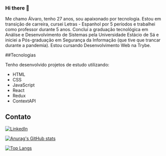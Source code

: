 ### Hi there 👋
Me chamo Álvaro, tenho 27 anos, sou apaixonado por tecnologia.
Estou em transição de carreira, cursei Letras - Espanhol por 5 períodos e trabalhei como professor durante 5 anos.
Concluí a graduação tecnológica em Análise e Desenvolvimento de Sistemas pela Universidade Estácio de Sá e iniciei a Pós-graduação em Segurança da Informação (que tive que trancar durante a pandemia).
Estou cursando Desenvolvimento Web na Trybe.

##Tecnologias

Tenho desenvolvido projetos de estudo utilizando:
- HTML
- CSS
- JavaScript
- React
- Redux
- ContextAPI

## Contato

<a href="https://www.linkedin.com/in/alvarogularte/"><img alt="LinkedIn" src="https://img.shields.io/badge/LinkedIn-0077B5?style=for-the-badge&logo=linkedin&logoColor=white" /></a>


[![Anurag's GitHub stats](https://github-readme-stats.vercel.app/api?username=alvarogularte&count_private=true&show_icons=true&theme=merko)](https://github.com/anuraghazra/github-readme-stats)

[![Top Langs](https://github-readme-stats.vercel.app/api/top-langs/?username=alvarogularte&count_private=true&show_icons=true&theme=merko&layout=compact)](https://github.com/anuraghazra/github-readme-stats)
